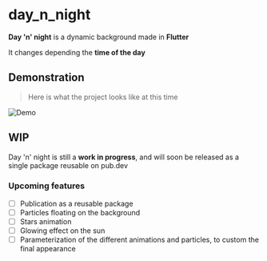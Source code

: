 # day_n_night

**Day 'n' night** is a dynamic background made in **Flutter**

It changes depending the **time of the day**

## Demonstration

> Here is what the project looks like at this time

![Demo](https://drive.google.com/file/d/16c3TMs9FyroVB7mRHpxvwC8uSnW9fl8-/view)

## WIP

Day 'n' night is still a **work in progress**, and will soon be released as a single package reusable on pub.dev

### Upcoming features

 - [ ] Publication as a reusable package
 - [ ] Particles floating on the background
 - [ ] Stars animation
 - [ ] Glowing effect on the sun
 - [ ] Parameterization of the different animations and particles, to custom the final appearance
